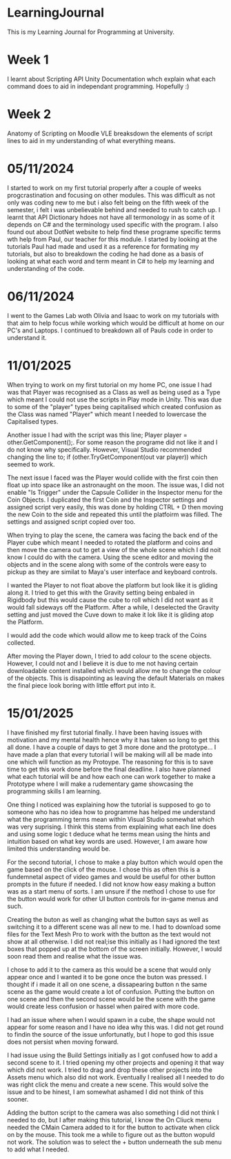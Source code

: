 # LearningJournal
This is my Learning Journal for Programming at University. 

## 
# Week 1
I learnt about Scripting API Unity Documentation whch explain what each command does to aid in independant programming. Hopefully :)

# Week 2
Anatomy of Scripting on Moodle VLE breaksdown the elements of script lines to aid in my understanding of what everything means. 

##
# 05/11/2024
I started to work on my first tutorial properly after a couple of weeks progcrastination and focusing on other modules. This was difficult as not only was coding new to me but i also felt being on the fifth week of the semester, i felt i was unbelievable behind and needed to rush to catch up. I learnt that API Dictionary hdoes not have all termonology in as some of it depends on C# and the terminology used specific with the program. I also found out about DotNet website to help find these programe specific terms wth help from Paul, our teacher for this module. I started by looking at the tutorials Paul had made and used it as a reference for formating my tutorials, but also to breakdown the coding he had done as a basis of looking at what each word and term meant in C# to help my learning and understanding of the code. 

# 06/11/2024
I went to the Games Lab woth Olivia and Isaac to work on my tutorials with that aim to help focus while working which would be difficult at home on our PC's and Laptops. I continued to breakdown all of Pauls code in order to understand it. 

# 11/01/2025
When trying to work on my first tutorial on my home PC, one issue I had was that Player was recognised as a Class as well as being used as a Type which meant I could not use the scripts in Play mode in Unity. This was due to some of the "player" types being capitalised which created confusion as the Class was named "Player" which meant I needed to lowercase the Capitalised types. 

Another issue I had with the script was this line; Player player = other.GetComponent<Player>();. For some reason the programe did not like it and I do not know why specifically. However, Visual Studio recommended changing the line to; if (other.TryGetComponent<Player>(out var player)) which seemed to work.

The next issue I faced was the Player would collide with the first coin then float up into space like an astronaught on the moon. The issue was, I did not enable "Is Trigger" under the Capsule Collider in the Inspector menu for the Coin Objects. I duplicated the first Coin and the Inspector settings and assigned script very easily, this was done by holding CTRL + D then moving the new Coin to the side and repeated this until the platfoirm was filled. The settings and assigned script copied over too. 

When trying to play the scene, the camera was facing the back end of the Player cube which meant I needed to rotated the platform and coins and then move the camera out to get a view of the whole scene which I did noit know I could do with the camera. Using the scene editor and moving the objects and in the scene along with some of the controls were easy to pickup as they are similat to Maya's user interface and keyboard controls.

I wanted the Player to not float above the platform but look like it is gliding along it. I tried to get this with the Gravity setting being enbaled in Rigidbody but this would cause the cube to roll which I did not want as it would fall sideways off the Platform. After a while, I deselected the Gravity setting and just moved the Cuve down to make it lok like it is gliding atop the Platform. 

I would add the code which would allow me to keep track of the Coins collected.

After moving the Player down, I tried to add colour to the scene objects. However, I could not and I believe it is due to me not having certain downloadable content installed which would allow me to change the colour of the objects. This is disapointing as leaving the default Materials on makes the final piece look boring with little effort put into it. 

# 15/01/2025
I have finished my first tutorial finally. I have been having issues with motivation and my mental health hence why it has taken so long to get this all done. I have a couple of days to get 3 more done and the prototype... I have made a plan that every tutorial I will be making will all be made into one which will function as my Protoype. The reasoning for this is to save time to get this work done before the final deadline. I also have planned what each tutorial will be and how each one can work together to make a Prototype where I will make a rudementary game showcasing the programming skills I am learning. 

One thing I noticed was explaining how the tutorial is supposed to go to someone who has no idea how to programme has helped me understand what the programming terms mean within Visual Studio somewhat which was very suprising. I think this stems from explaining what each line does and using some logic t deduce what he terms mean using the hints and intuition based on what key words are used. However, I am aware how limited this understanding would be. 

For the second tutorial, I chose to make a play button which would open the game based on the click of the mouse. I chose this as often this is a fundemnetal aspect of video games and would be useful for other button prompts in the future if needed. I did not know how easy making a button was as a start menu of sorts. I am unsure if the method I chose to use for the button would work for other UI button controls for in-game menus and such. 

Creating the buton as well as changing what the button says as well as switching it to a different scene was all new to me. I had to download some files for the Text Mesh Pro to work with the button as the text would not show at all otherwise. I did not real;ise this initially as I had ignored the text boxes that popped up at the bottom of the screen initially. However, I would soon read them and realise what the issue was. 

I chose to add it to the camera as this would be a scene that would only appear once and I wanted it to be gone once the buton was pressed. I thought if i made it all on one scene, a dissapearing button n the same scene as the game would create a lot of confusion. Putting the button on one scene and then the second scene would be the scene with the game would create less confusion or hassel when paired with more code. 

I had an issue where when I would spawn in a cube, the shape would not appear for some reason and I have no idea why this was. I did not get round to findin the source of the issue unfortunatly, but I hope to god this issue does not persist when moving forward. 

I had issue using the Build Settings initially as I got confused how to add a second scene to it. I tried opening my other projects and opening it that way which did not work. I tried to drag and drop these other projects into the Assets menu which also did not work. Eventually I realised all I needed to do was right click the menu and create a new scene. This would solve the issue and to be hinest, I am somewhat ashamed I did not think of this sooner. 

Adding the button script to the camera was also something I did not think I needed to do, but I after making this tutorial, I know the On Cliuck menu needed the CMain Camera added to it for the button to activate when click on by the mouse. This took me a while to figure out as the button wopuld not work. The solution was to select the + button underneath the sub menu to add what I needed. 
